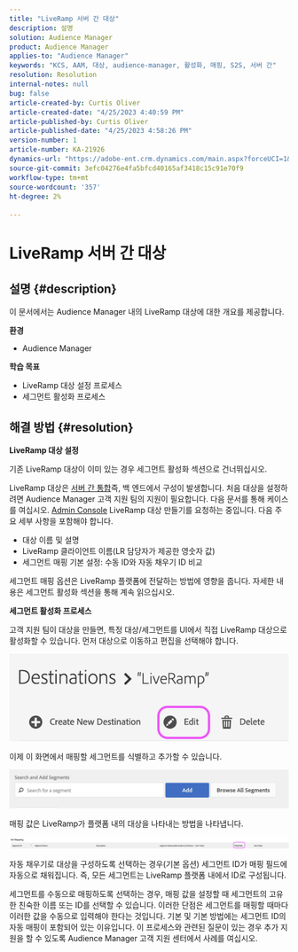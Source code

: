 ```yaml
---
title: "LiveRamp 서버 간 대상"
description: 설명
solution: Audience Manager
product: Audience Manager
applies-to: "Audience Manager"
keywords: "KCS, AAM, 대상, audience-manager, 활성화, 매핑, S2S, 서버 간"
resolution: Resolution
internal-notes: null
bug: false
article-created-by: Curtis Oliver
article-created-date: "4/25/2023 4:40:59 PM"
article-published-by: Curtis Oliver
article-published-date: "4/25/2023 4:58:26 PM"
version-number: 1
article-number: KA-21926
dynamics-url: "https://adobe-ent.crm.dynamics.com/main.aspx?forceUCI=1&pagetype=entityrecord&etn=knowledgearticle&id=c89763f1-87e3-ed11-a7c7-6045bd0065b6"
source-git-commit: 3efc04276e4fa5bfcd40165af3418c15c91e70f9
workflow-type: tm+mt
source-wordcount: '357'
ht-degree: 2%

---
```


# LiveRamp 서버 간 대상

## 설명 {#description}


이 문서에서는 Audience Manager 내의 LiveRamp 대상에 대한 개요를 제공합니다.

<b>환경</b>

- Audience Manager


<b>학습 목표</b>

- LiveRamp 대상 설정 프로세스
- 세그먼트 활성화 프로세스









## 해결 방법 {#resolution}


<b>LiveRamp 대상 설정</b>

기존 LiveRamp 대상이 이미 있는 경우 세그먼트 활성화 섹션으로 건너뛰십시오. 

LiveRamp 대상은 [서버 간 통합](https://experienceleague.adobe.com/docs/audience-manager/user-guide/features/destinations/device-based/device-based-destinations-list.html?lang=en)즉, 백 엔드에서 구성이 발생합니다. 처음 대상을 설정하려면 Audience Manager 고객 지원 팀의 지원이 필요합니다. 다음 문서를 통해 케이스를 여십시오. [Admin Console](https://adminconsole.adobe.com/) LiveRamp 대상 만들기를 요청하는 중입니다. 다음 주요 세부 사항을 포함해야 합니다.

- 대상 이름 및 설명
- LiveRamp 클라이언트 이름(LR 담당자가 제공한 영숫자 값)
- 세그먼트 매핑 기본 설정: 수동 ID와 자동 채우기 ID 비교


세그먼트 매핑 옵션은 LiveRamp 플랫폼에 전달하는 방법에 영향을 줍니다. 자세한 내용은 세그먼트 활성화 섹션을 통해 계속 읽으십시오.



<b>세그먼트 활성화 프로세스</b>

고객 지원 팀이 대상을 만들면, 특정 대상/세그먼트를 UI에서 직접 LiveRamp 대상으로 활성화할 수 있습니다. 먼저 대상으로 이동하고 편집을 선택해야 합니다.

![](assets/bd9e9cba-89e3-ed11-a7c7-6045bd0065b6.png)



이제 이 화면에서 매핑할 세그먼트를 식별하고 추가할 수 있습니다.

![](assets/d96041d3-89e3-ed11-a7c7-6045bd0065b6.png)

매핑 값은 LiveRamp가 플랫폼 내의 대상을 나타내는 방법을 나타냅니다. 

![](assets/75158bf1-89e3-ed11-a7c7-6045bd0065b6.png)

자동 채우기로 대상을 구성하도록 선택하는 경우(기본 옵션) 세그먼트 ID가 매핑 필드에 자동으로 채워집니다. 즉, 모든 세그먼트는 LiveRamp 플랫폼 내에서 ID로 구성됩니다.

세그먼트를 수동으로 매핑하도록 선택하는 경우, 매핑 값을 설정할 때 세그먼트의 고유한 친숙한 이름 또는 ID를 선택할 수 있습니다. 이러한 단점은 세그먼트를 매핑할 때마다 이러한 값을 수동으로 입력해야 한다는 것입니다. 기본 및 기본 방법에는 세그먼트 ID의 자동 매핑이 포함되어 있는 이유입니다. 이 프로세스와 관련된 질문이 있는 경우 추가 지원을 할 수 있도록 Audience Manager 고객 지원 센터에서 사례를 여십시오.
